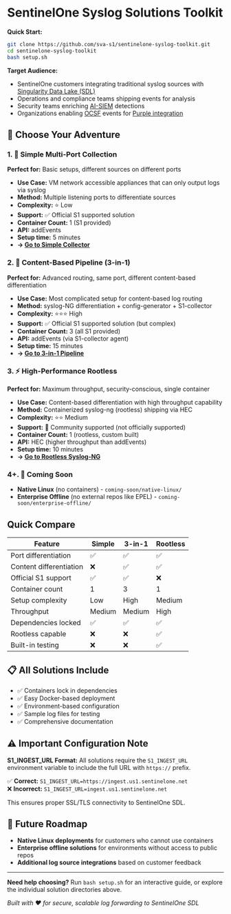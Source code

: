 # SentinelOne Syslog Solutions Toolkit

**Quick Start:**

```bash
git clone https://github.com/sva-s1/sentinelone-syslog-toolkit.git
cd sentinelone-syslog-toolkit
bash setup.sh
```

**Target Audience:**

- SentinelOne customers integrating traditional syslog sources with [Singularity Data Lake (SDL)](https://www.sentinelone.com/platform/data-lake/)
- Operations and compliance teams shipping events for analysis
- Security teams enriching [AI-SIEM](https://www.sentinelone.com/platform/ai-siem/) detections
- Organizations enabling [OCSF](https://ocsf.io/) events for [Purple integration](https://www.sentinelone.com/blog/the-purple-ai-athena-release/)

## 🎯 Choose Your Adventure

### 1. 🚀 Simple Multi-Port Collection

**Perfect for:** Basic setups, different sources on different ports

- **Use Case:** VM network accessible appliances that can only output logs via syslog
- **Method:** Multiple listening ports to differentiate sources
- **Complexity:** ⭐ Low
- **Support:** ✅ Official S1 supported solution
- **Container Count:** 1 (S1 provided)
- **API:** addEvents
- **Setup time:** 5 minutes
- **→ [Go to Simple Collector](simple-collector/)**

### 2. 🔧 Content-Based Pipeline (3-in-1)

**Perfect for:** Advanced routing, same port, different content-based differentiation

- **Use Case:** Most complicated setup for content-based log routing
- **Method:** syslog-NG differentiation + config-generator + S1-collector
- **Complexity:** ⭐⭐⭐ High
- **Support:** ✅ Official S1 supported solution (but complex)
- **Container Count:** 3 (all S1 provided)
- **API:** addEvents (via S1-collector agent)
- **Setup time:** 15 minutes
- **→ [Go to 3-in-1 Pipeline](3-in-1-pipeline/)**

### 3. ⚡ High-Performance Rootless

**Perfect for:** Maximum throughput, security-conscious, single container

- **Use Case:** Content-based differentiation with high throughput capability
- **Method:** Containerized syslog-ng (rootless) shipping via HEC
- **Complexity:** ⭐⭐ Medium
- **Support:** 🔶 Community supported (not officially supported)
- **Container Count:** 1 (rootless, custom built)
- **API:** HEC (higher throughput than addEvents)
- **Setup time:** 10 minutes
- **→ [Go to Rootless Syslog-NG](rootless-syslog-ng/)**

### 4+. 🔮 Coming Soon

- **Native Linux** (no containers) - `coming-soon/native-linux/`
- **Enterprise Offline** (no external repos like EPEL) - `coming-soon/enterprise-offline/`

## Quick Compare

| Feature                 | Simple | 3-in-1 | Rootless |
| ----------------------- | ------ | ------ | -------- |
| Port differentiation    | ✅     | ✅     | ✅       |
| Content differentiation | ❌     | ✅     | ✅       |
| Official S1 support     | ✅     | ✅     | ❌       |
| Container count         | 1      | 3      | 1        |
| Setup complexity        | Low    | High   | Medium   |
| Throughput              | Medium | Medium | High     |
| Dependencies locked     | ✅     | ✅     | ✅       |
| Rootless capable        | ❌     | ❌     | ✅       |
| Built-in testing        | ❌     | ❌     | ✅       |

## 📋 All Solutions Include

- ✅ Containers lock in dependencies
- ✅ Easy Docker-based deployment
- ✅ Environment-based configuration
- ✅ Sample log files for testing
- ✅ Comprehensive documentation

## ⚠️ Important Configuration Note

**S1_INGEST_URL Format:** All solutions require the `S1_INGEST_URL` environment variable to include the full URL with `https://` prefix.

✅ **Correct:** `S1_INGEST_URL=https://ingest.us1.sentinelone.net`  
❌ **Incorrect:** `S1_INGEST_URL=ingest.us1.sentinelone.net`

This ensures proper SSL/TLS connectivity to SentinelOne SDL.

## 🚧 Future Roadmap

- **Native Linux deployments** for customers who cannot use containers
- **Enterprise offline solutions** for environments without access to public repos
- **Additional log source integrations** based on customer feedback

---

**Need help choosing?** Run `bash setup.sh` for an interactive guide, or explore the individual solution directories above.

_Built with ❤️ for secure, scalable log forwarding to SentinelOne SDL_
